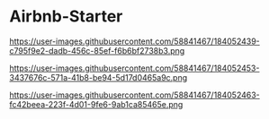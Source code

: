# Airbnb-Starter
https://user-images.githubusercontent.com/58841467/184052439-c795f9e2-dadb-456c-85ef-f6b6bf2738b3.png


https://user-images.githubusercontent.com/58841467/184052453-3437676c-571a-41b8-be94-5d17d0465a9c.png


https://user-images.githubusercontent.com/58841467/184052463-fc42beea-223f-4d01-9fe6-9ab1ca85465e.png
